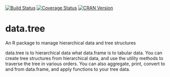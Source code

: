 [![Build Status](https://travis-ci.org/gluc/data.tree.svg?branch=master)](https://travis-ci.org/gluc/data.tree)
[![Coverage Status](https://coveralls.io/repos/gluc/data.tree/badge.svg)](https://coveralls.io/r/gluc/data.tree) [![CRAN Version](http://www.r-pkg.org/badges/version/data.tree)](http://cran.rstudio.com/web/packages/data.tree)


# data.tree
An R package to manage hierarchical data and tree structures

data.tree is to hierarchical data what data.frame is to tabular data. You can create tree structures from hierarchical data, and use the utility methods to traverse the tree in various orders. You can also aggregate, print, convert to and from data.frame, and apply functions to your tree data.

